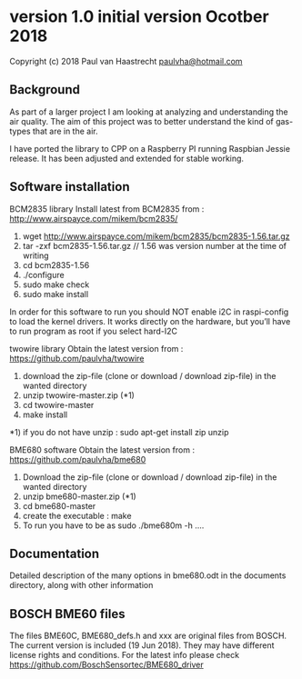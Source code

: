 ﻿# version 1.0	initial version  Ocotber 2018

Copyright (c) 2018 Paul van Haastrecht <paulvha@hotmail.com>


## Background
As part of a larger project I am looking at analyzing and understanding the air quality. 
The aim of this project was to better understand the kind of gas-types that are in the air. 

I have ported the library to CPP on a Raspberry PI running Raspbian Jessie release. It has been 
adjusted and extended for stable working.

 
## Software installation

BCM2835 library
Install latest from BCM2835 from : http://www.airspayce.com/mikem/bcm2835/

1. wget http://www.airspayce.com/mikem/bcm2835/bcm2835-1.56.tar.gz
2. tar -zxf bcm2835-1.56.tar.gz		// 1.56 was version number at the time of writing
3. cd bcm2835-1.56
4. ./configure
5. sudo make check
6. sudo make install

In order for this software to run you should NOT enable i2C in raspi-config to load the kernel drivers. 
It works directly on the hardware, but you’ll have to run program as root if you select hard-I2C

twowire library
Obtain the latest version from : https://github.com/paulvha/twowire

1. download the zip-file (clone or download / download zip-file) in the wanted directory
2. unzip twowire-master.zip (*1)
3. cd twowire-master
4. make install


*1) if you do not have unzip : sudo apt-get install zip unzip

BME680 software
Obtain the latest version from : https://github.com/paulvha/bme680

1. Download the zip-file (clone or download / download zip-file) in the wanted directory
2. unzip bme680-master.zip (*1)
3. cd bme680-master
4. create the executable : make
5. To run you have to be as sudo ./bme680m -h ….

## Documentation
Detailed description of the many options in bme680.odt in the documents directory, along with 
other information

## BOSCH BME60 files
The files BME60C, BME680_defs.h and xxx are original files from BOSCH. The current version is
included (19 Jun 2018). They may have different license rights and conditions. For the latest 
info please check https://github.com/BoschSensortec/BME680_driver


